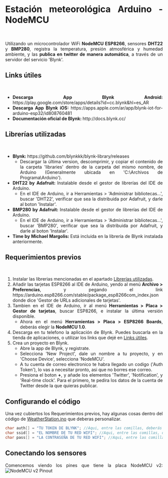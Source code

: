 <html style="text-align: justify;">
<h1>Estación meteorológica Arduino - NodeMCU</h1>
<br>
<p>Utilizando un microcontrolador WiFi <b>NodeMCU ESP8266</b>, sensores <b>DHT22</b> y <b>BMP280</b>, registra la temperatura, presión atmosférica y humedad ambiente, y las <b>publica en twitter de manera automática</b>, a través de un servidor del servicio 'Blynk'.</p>
<h2>Links útiles</h2><br>
<ul>
<li><b>Descarga App Blynk Android: </b> https://play.google.com/store/apps/details?id=cc.blynk&hl=es_AR <br></li>
<li><b>Descarga App Blynk iOS: </b> https://apps.apple.com/ar/app/blynk-iot-for-arduino-esp32/id808760481 <br></li>
<li><b>Documentación oficial de Blynk: </b> http://docs.blynk.cc/ <br></li>
</ul>

<h2>Librerías utilizadas</h2> <br>
<ul>
    <li>
        <b>Blynk: </b> https://github.com/blynkkk/blynk-library/releases 
        <ul>
            <li>Descargar la última version, descomprimir, y copiar el contenido de la carpeta 'libraries' dentro de la carpeta del mismo nombre, de Arduino (Generalmente ubicada en 'C:\Archivos de Programa\Arduino').</li>
        </ul>
    </li>
    <li>
        <b>DHT22 by Adafruit: </b> Instalable desde el gestor de librerías del IDE de Arduino.
        <ul>
            <li>En el IDE de Arduino, ir a Herramientas > 'Administrar bibliotecas...', buscar 'DHT22', verificar que sea la distribuida por Adafruit, y darle al boton 'Instalar'.</li>
        </ul>
    </li>
    <li>
        <b>BMP280 by Adafruit: </b> Instalable desde el gestor de librerías del IDE de Arduino.
        <ul>
            <li>En el IDE de Arduino, ir a Herramientas > 'Administrar bibliotecas...', buscar 'BMP280', verificar que sea la distribuida por Adafruit, y darle al boton 'Instalar'.</li>
        </ul>
    </li>
    <li>
        <b>Time by Michael Margolis: </b> Está incluida en la librería de Blynk instalada anteriormente.
    </li>
</ul>

<h2>Requerimientos previos</h2> <br>
<ol>
    <li>Instalar las librerias mencionadas en el apartado <a href="#librerías-utilizadas">Librerías utilizadas</a>.</li>
    <li>Añadir las tarjetas ESP8266 al IDE de Arduino, yendo al menú <b>Archivo > Preferencias</b>, y pegando el link https://arduino.esp8266.com/stable/package_esp8266com_index.json donde dice 'Gestor de URLs adicionales de tarjetas'.</li>
    <li>Tambien en el IDE de Arduino, ir al menú <b>Herramientas > Placa > Gestor de tarjetas</b>, buscar ESP8266, e instalar la última versión disponible.
        <ul>
            <li>Ahora en el menú <b>Herramientas > Placa > ESP8266 Boards</b>, deberás elegir la <b>NodeMCU 1.0</b>.</li>
        </ul>
    </li>
    <li>Descarga en tu telefono la aplicación de Blynk. Puedes buscarla en la tienda de aplicaciones, o utilizar los links que dejé en <a href="#links-útiles">Links útiles</a>.</li>
    <li>Crea un proyecto en Blynk.
        <ul>
            <li>Abre la app de Blynk, y registrate.</li>
            <li>Selecciona 'New Project', dale un nombre a tu proyecto, y en 'Choose Device', selecciona 'NodeMCU'.</li>
            <li>A tu cuenta de correo electronico te habra llegado un codigo ('Auth Token'), lo vas a necesitar pronto, asi que no borres ese correo.</li>
            <li>Presiona el boton <b>+</b>, y añade los elementos 'Twitter', 'Notification', y 'Real-time clock'. Para el primero, te pedira los datos de la cuenta de Twitter desde la que quieras publicar.</li>
        </ul>
    </li>
</ol>

<h2>Configurando el código</h2>
<p>Una vez cubiertos los Requerimientos previos, hay algunas cosas dentro del código de <a href="https://github.com/bernapastorini/blynk-weather-station/blob/master/WeatherStation.ino">WeatherStation.ino</a> que deberas personalizar. <br>

```cpp
char auth[] = "TU TOKEN DE BLYNK"; //Aqui, entre las comillas, deberás pegar el Auth Token que llegó a tu email al crear el proyecto.
char ssid[] = "EL NOMBRE DE TU RED WIFI"; //Aqui, entre las comillas, deberás introducir el nombre de tu red WiFi.
char pass[] = "LA CONTRASEÑA DE TU RED WIFI"; //Aqui, entre las comillas, deberás introducir la contraseña de tu red WiFi.
```
</p>

<h2>Conectando los sensores</h2>
Comencemos viendo los pines que tiene la placa NodeMCU v2:
<img src="https://www.luisllamas.es/wp-content/uploads/2018/06/esp8266-nodemcu-pinout.png" alt="NodeMCU v2 Pinout">
</html>